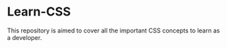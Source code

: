 # Learn-CSS
This repository is aimed to cover all the important CSS concepts to learn as a developer.
